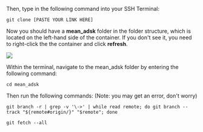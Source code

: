 Then, type in the following command into your SSH Terminal:
  
   ```git clone [PASTE YOUR LINK HERE]```

Now you should have a **mean_adsk** folder in the folder structure, which is located on the left-hand side of the container. If you don't see it, you need to right-click the the container and click **refresh**. 

![](http://i63.tinypic.com/52yzyq.jpg)


Within the terminal, navigate to the mean_adsk folder by entering the following command: 

  `cd mean_adsk`


Then run the following commands: (Note: you may get an error, don't worry)
 
   `git branch -r | grep -v '\->' | while read remote; do git branch --track "${remote#origin/}" "$remote"; done`
   
   `git fetch --all`

